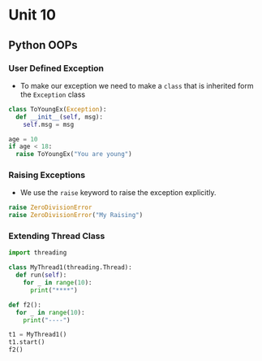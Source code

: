 # Unit 10

## Python OOPs

### User Defined Exception

- To make our exception we need to make a `class` that is inherited form the `Exception` class

```py
class ToYoungEx(Exception):
  def __init__(self, msg):
    self.msg = msg

age = 10
if age < 18:
  raise ToYoungEx("You are young")
```

### Raising Exceptions

- We use the `raise` keyword to raise the exception explicitly.

```py
raise ZeroDivisionError
raise ZeroDivisionError("My Raising")
```

### Extending Thread Class

```py
import threading

class MyThread1(threading.Thread):
  def run(self):
    for _ in range(10):
      print("****")

def f2():
  for _ in range(10):
    print("----")

t1 = MyThread1()
t1.start()
f2()
```

<!-- - Using method inside the Thread class object

```py
import threading as t

class c1:
  def m1(self):
    for _ in range(10):
      print("****")

def f3():
  for _ in range(10):
    print("----")

ob1 = c1()
t1 = t.Thread(target=ob1.m1)
t1.start()
f3()
``` -->
